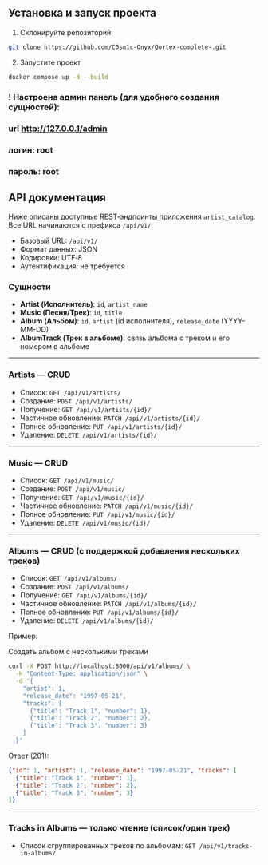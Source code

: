 ## Установка и запуск проекта

1. Склонируйте репозиторий
```bash
git clone https://github.com/C0sm1c-Onyx/Qortex-complete-.git
```
2. Запустите проект
```bash
docker compose up -d --build
```

### ! Настроена админ панель (для удобного создания сущностей):
### url http://127.0.0.1/admin

### логин: root
### пароль: root

## API документация

Ниже описаны доступные REST‑эндпоинты приложения `artist_catalog`. Все URL начинаются с префикса `/api/v1/`.

- Базовый URL: `/api/v1/`
- Формат данных: JSON
- Кодировки: UTF‑8
- Аутентификация: не требуется

### Сущности
- **Artist (Исполнитель)**: `id`, `artist_name`
- **Music (Песня/Трек)**: `id`, `title`
- **Album (Альбом)**: `id`, `artist` (id исполнителя), `release_date` (YYYY-MM-DD)
- **AlbumTrack (Трек в альбоме)**: связь альбома с треком и его номером в альбоме

---

### Artists — CRUD
- Список: `GET /api/v1/artists/`
- Создание: `POST /api/v1/artists/`
- Получение: `GET /api/v1/artists/{id}/`
- Частичное обновление: `PATCH /api/v1/artists/{id}/`
- Полное обновление: `PUT /api/v1/artists/{id}/`
- Удаление: `DELETE /api/v1/artists/{id}/`

---

### Music — CRUD
- Список: `GET /api/v1/music/`
- Создание: `POST /api/v1/music/`
- Получение: `GET /api/v1/music/{id}/`
- Частичное обновление: `PATCH /api/v1/music/{id}/`
- Полное обновление: `PUT /api/v1/music/{id}/`
- Удаление: `DELETE /api/v1/music/{id}/`

---

### Albums — CRUD (с поддержкой добавления нескольких треков)
- Список: `GET /api/v1/albums/`
- Создание: `POST /api/v1/albums/`
- Получение: `GET /api/v1/albums/{id}/`
- Частичное обновление: `PATCH /api/v1/albums/{id}/`
- Полное обновление: `PUT /api/v1/albums/{id}/`
- Удаление: `DELETE /api/v1/albums/{id}/`

Пример:

Создать альбом с несколькими треками
```bash
curl -X POST http://localhost:8000/api/v1/albums/ \
  -H "Content-Type: application/json" \
  -d '{
    "artist": 1,
    "release_date": "1997-05-21",
    "tracks": [
      {"title": "Track 1", "number": 1},
      {"title": "Track 2", "number": 2},
      {"title": "Track 3", "number": 3}
    ]
  }'
```

Ответ (201):
```json
{"id": 1, "artist": 1, "release_date": "1997-05-21", "tracks": [
  {"title": "Track 1", "number": 1},
  {"title": "Track 2", "number": 2},
  {"title": "Track 3", "number": 3}
]}
```

---

### Tracks in Albums — только чтение (список/один трек)
- Список сгруппированных треков по альбомам: `GET /api/v1/tracks-in-albums/`


